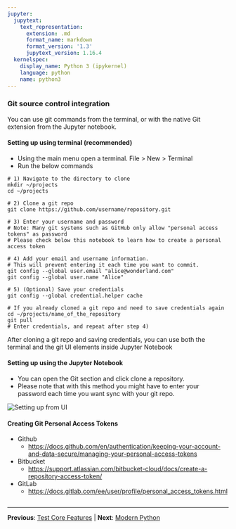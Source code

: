 ```yaml
---
jupyter:
  jupytext:
    text_representation:
      extension: .md
      format_name: markdown
      format_version: '1.3'
      jupytext_version: 1.16.4
  kernelspec:
    display_name: Python 3 (ipykernel)
    language: python
    name: python3
---
```


### Git source control integration

You can use git commands from the terminal, or with the native Git extension from the Jupyter notebook.


#### Setting up using terminal (recommended)

- Using the main menu open a terminal. File > New > Terminal
- Run the below commands

```shell
# 1) Navigate to the directory to clone 
mkdir ~/projects
cd ~/projects

# 2) Clone a git repo 
git clone https://github.com/username/repository.git

# 3) Enter your username and password
# Note: Many git systems such as GitHub only allow "personal access tokens" as password
# Please check below this notebook to learn how to create a personal access token

# 4) Add your email and username information. 
# This will prevent entering it each time you want to commit.
git config --global user.email "alice@wonderland.com"
git config --global user.name "Alice"

# 5) (Optional) Save your credentials
git config --global credential.helper cache

# If you already cloned a git repo and need to save credentials again
cd ~/projects/name_of_the_repository
git pull
# Enter credentials, and repeat after step 4)
```

After cloning a git repo and saving credentials, you can use both the terminal and the git UI elements inside Jupyter Notebook


#### Setting up using the Jupyter Notebook

- You can open the Git section and click clone a repository.
- Please note that with this method you might have to enter your password each time you want sync with your git repo.



![Setting up from UI](git_setup_ui.png)


#### Creating Git Personal Access Tokens

- Github
    - https://docs.github.com/en/authentication/keeping-your-account-and-data-secure/managing-your-personal-access-tokens
- Bitbucket
    - https://support.atlassian.com/bitbucket-cloud/docs/create-a-repository-access-token/
- GitLab
    - https://docs.gitlab.com/ee/user/profile/personal_access_tokens.html

```python

```


---

**Previous**: [Test Core Features](../03_automated_tests/test_core_features.md) | **Next**: [Modern Python](../04_virtual_environments/01_modern_python.md)
